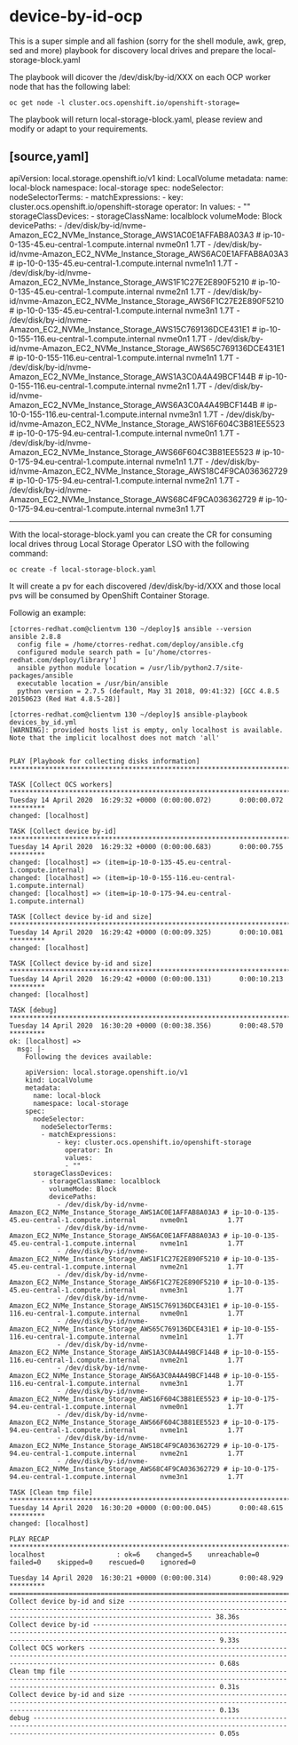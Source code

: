 # device-by-id-ocp
This is a super simple and all fashion (sorry for the shell module, awk, grep, sed and more) playbook for discovery local drives and prepare the local-storage-block.yaml

The playbook will dicover the /dev/disk/by-id/XXX on each OCP worker node that has the following label:

    oc get node -l cluster.ocs.openshift.io/openshift-storage=

The playbook will return local-storage-block.yaml, please review and modify or adapt to your requirements.

[source,yaml]
---

apiVersion: local.storage.openshift.io/v1
kind: LocalVolume
metadata:
  name: local-block
  namespace: local-storage
spec:
  nodeSelector:
    nodeSelectorTerms:
    - matchExpressions:
        - key: cluster.ocs.openshift.io/openshift-storage
          operator: In
          values:
          - ""
  storageClassDevices:
    - storageClassName: localblock
      volumeMode: Block
      devicePaths:
        - /dev/disk/by-id/nvme-Amazon_EC2_NVMe_Instance_Storage_AWS1AC0E1AFFAB8A03A3 # ip-10-0-135-45.eu-central-1.compute.internal 	 nvme0n1 	  1.7T
        - /dev/disk/by-id/nvme-Amazon_EC2_NVMe_Instance_Storage_AWS6AC0E1AFFAB8A03A3 # ip-10-0-135-45.eu-central-1.compute.internal 	 nvme1n1 	  1.7T
        - /dev/disk/by-id/nvme-Amazon_EC2_NVMe_Instance_Storage_AWS1F1C27E2E890F5210 # ip-10-0-135-45.eu-central-1.compute.internal 	 nvme2n1 	  1.7T
        - /dev/disk/by-id/nvme-Amazon_EC2_NVMe_Instance_Storage_AWS6F1C27E2E890F5210 # ip-10-0-135-45.eu-central-1.compute.internal 	 nvme3n1 	  1.7T
        - /dev/disk/by-id/nvme-Amazon_EC2_NVMe_Instance_Storage_AWS15C769136DCE431E1 # ip-10-0-155-116.eu-central-1.compute.internal 	 nvme0n1 	  1.7T
        - /dev/disk/by-id/nvme-Amazon_EC2_NVMe_Instance_Storage_AWS65C769136DCE431E1 # ip-10-0-155-116.eu-central-1.compute.internal 	 nvme1n1 	  1.7T
        - /dev/disk/by-id/nvme-Amazon_EC2_NVMe_Instance_Storage_AWS1A3C0A4A49BCF144B # ip-10-0-155-116.eu-central-1.compute.internal 	 nvme2n1 	  1.7T
        - /dev/disk/by-id/nvme-Amazon_EC2_NVMe_Instance_Storage_AWS6A3C0A4A49BCF144B # ip-10-0-155-116.eu-central-1.compute.internal 	 nvme3n1 	  1.7T
        - /dev/disk/by-id/nvme-Amazon_EC2_NVMe_Instance_Storage_AWS16F604C3B81EE5523 # ip-10-0-175-94.eu-central-1.compute.internal 	 nvme0n1 	  1.7T
        - /dev/disk/by-id/nvme-Amazon_EC2_NVMe_Instance_Storage_AWS66F604C3B81EE5523 # ip-10-0-175-94.eu-central-1.compute.internal 	 nvme1n1 	  1.7T
        - /dev/disk/by-id/nvme-Amazon_EC2_NVMe_Instance_Storage_AWS18C4F9CA036362729 # ip-10-0-175-94.eu-central-1.compute.internal 	 nvme2n1 	  1.7T
        - /dev/disk/by-id/nvme-Amazon_EC2_NVMe_Instance_Storage_AWS68C4F9CA036362729 # ip-10-0-175-94.eu-central-1.compute.internal 	 nvme3n1 	  1.7T

---
    
With the local-storage-block.yaml you can create the CR for consuming local drives throug Local Storage Operator LSO with the following command:

    oc create -f local-storage-block.yaml
    
It will create a pv for each discovered /dev/disk/by-id/XXX and those local pvs will be consumed by OpenShift Container Storage.

Followig an example:

    [ctorres-redhat.com@clientvm 130 ~/deploy]$ ansible --version
    ansible 2.8.8
      config file = /home/ctorres-redhat.com/deploy/ansible.cfg
      configured module search path = [u'/home/ctorres-redhat.com/deploy/library']
      ansible python module location = /usr/lib/python2.7/site-packages/ansible
      executable location = /usr/bin/ansible
      python version = 2.7.5 (default, May 31 2018, 09:41:32) [GCC 4.8.5 20150623 (Red Hat 4.8.5-28)]

    [ctorres-redhat.com@clientvm 130 ~/deploy]$ ansible-playbook devices_by_id.yml
    [WARNING]: provided hosts list is empty, only localhost is available. Note that the implicit localhost does not match 'all'


    PLAY [Playbook for collecting disks information] ******************************************************************************************************************************************************

    TASK [Collect OCS workers] ****************************************************************************************************************************************************************************
    Tuesday 14 April 2020  16:29:32 +0000 (0:00:00.072)       0:00:00.072 *********
    changed: [localhost]

    TASK [Collect device by-id] ***************************************************************************************************************************************************************************
    Tuesday 14 April 2020  16:29:32 +0000 (0:00:00.683)       0:00:00.755 *********
    changed: [localhost] => (item=ip-10-0-135-45.eu-central-1.compute.internal)
    changed: [localhost] => (item=ip-10-0-155-116.eu-central-1.compute.internal)
    changed: [localhost] => (item=ip-10-0-175-94.eu-central-1.compute.internal)

    TASK [Collect device by-id and size] ******************************************************************************************************************************************************************
    Tuesday 14 April 2020  16:29:42 +0000 (0:00:09.325)       0:00:10.081 *********
    changed: [localhost]

    TASK [Collect device by-id and size] ******************************************************************************************************************************************************************
    Tuesday 14 April 2020  16:29:42 +0000 (0:00:00.131)       0:00:10.213 *********
    changed: [localhost]

    TASK [debug] ******************************************************************************************************************************************************************************************
    Tuesday 14 April 2020  16:30:20 +0000 (0:00:38.356)       0:00:48.570 *********
    ok: [localhost] =>
      msg: |-
        Following the devices available:

        apiVersion: local.storage.openshift.io/v1
        kind: LocalVolume
        metadata:
          name: local-block
          namespace: local-storage
        spec:
          nodeSelector:
            nodeSelectorTerms:
            - matchExpressions:
                - key: cluster.ocs.openshift.io/openshift-storage
                  operator: In
                  values:
                  - ""
          storageClassDevices:
            - storageClassName: localblock
              volumeMode: Block
              devicePaths:
                - /dev/disk/by-id/nvme-Amazon_EC2_NVMe_Instance_Storage_AWS1AC0E1AFFAB8A03A3 # ip-10-0-135-45.eu-central-1.compute.internal      nvme0n1          1.7T
                - /dev/disk/by-id/nvme-Amazon_EC2_NVMe_Instance_Storage_AWS6AC0E1AFFAB8A03A3 # ip-10-0-135-45.eu-central-1.compute.internal      nvme1n1          1.7T
                - /dev/disk/by-id/nvme-Amazon_EC2_NVMe_Instance_Storage_AWS1F1C27E2E890F5210 # ip-10-0-135-45.eu-central-1.compute.internal      nvme2n1          1.7T
                - /dev/disk/by-id/nvme-Amazon_EC2_NVMe_Instance_Storage_AWS6F1C27E2E890F5210 # ip-10-0-135-45.eu-central-1.compute.internal      nvme3n1          1.7T
                - /dev/disk/by-id/nvme-Amazon_EC2_NVMe_Instance_Storage_AWS15C769136DCE431E1 # ip-10-0-155-116.eu-central-1.compute.internal     nvme0n1          1.7T
                - /dev/disk/by-id/nvme-Amazon_EC2_NVMe_Instance_Storage_AWS65C769136DCE431E1 # ip-10-0-155-116.eu-central-1.compute.internal     nvme1n1          1.7T
                - /dev/disk/by-id/nvme-Amazon_EC2_NVMe_Instance_Storage_AWS1A3C0A4A49BCF144B # ip-10-0-155-116.eu-central-1.compute.internal     nvme2n1          1.7T
                - /dev/disk/by-id/nvme-Amazon_EC2_NVMe_Instance_Storage_AWS6A3C0A4A49BCF144B # ip-10-0-155-116.eu-central-1.compute.internal     nvme3n1          1.7T
                - /dev/disk/by-id/nvme-Amazon_EC2_NVMe_Instance_Storage_AWS16F604C3B81EE5523 # ip-10-0-175-94.eu-central-1.compute.internal      nvme0n1          1.7T
                - /dev/disk/by-id/nvme-Amazon_EC2_NVMe_Instance_Storage_AWS66F604C3B81EE5523 # ip-10-0-175-94.eu-central-1.compute.internal      nvme1n1          1.7T
                - /dev/disk/by-id/nvme-Amazon_EC2_NVMe_Instance_Storage_AWS18C4F9CA036362729 # ip-10-0-175-94.eu-central-1.compute.internal      nvme2n1          1.7T
                - /dev/disk/by-id/nvme-Amazon_EC2_NVMe_Instance_Storage_AWS68C4F9CA036362729 # ip-10-0-175-94.eu-central-1.compute.internal      nvme3n1          1.7T

    TASK [Clean tmp file] *********************************************************************************************************************************************************************************
    Tuesday 14 April 2020  16:30:20 +0000 (0:00:00.045)       0:00:48.615 *********
    changed: [localhost]

    PLAY RECAP ********************************************************************************************************************************************************************************************
    localhost                  : ok=6    changed=5    unreachable=0    failed=0    skipped=0    rescued=0    ignored=0

    Tuesday 14 April 2020  16:30:21 +0000 (0:00:00.314)       0:00:48.929 *********
    ===============================================================================
    Collect device by-id and size ----------------------------------------------------------------------------------------------------------------------------------------------------------------- 38.36s
    Collect device by-id --------------------------------------------------------------------------------------------------------------------------------------------------------------------------- 9.33s
    Collect OCS workers ---------------------------------------------------------------------------------------------------------------------------------------------------------------------------- 0.68s
    Clean tmp file --------------------------------------------------------------------------------------------------------------------------------------------------------------------------------- 0.31s
    Collect device by-id and size ------------------------------------------------------------------------------------------------------------------------------------------------------------------ 0.13s
    debug ------------------------------------------------------------------------------------------------------------------------------------------------------------------------------------------ 0.05s
